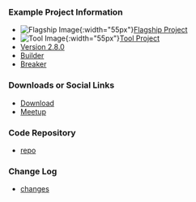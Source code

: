 ### Example Project Information
* ![Flagship Image](/assets/images/common/owasp_level_flagship.svg){:width="55px"}[Flagship Project](#)
* ![Tool Image](/assets/images/common/owasp_tool_project.svg){:width="55px"}[Tool Project](#)
* [Version 2.8.0](#)
* [Builder](#)
* [Breaker](#)

### Downloads or Social Links
* [Download](#)
* [Meetup](#)

### Code Repository
* [repo](#)

### Change Log
* [changes](#)

